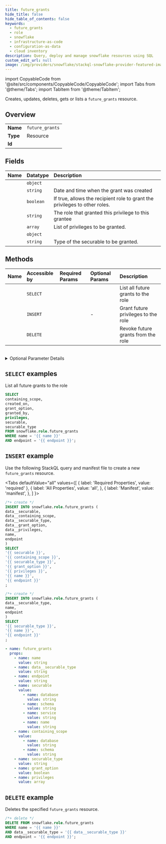 ```yaml
---
title: future_grants
hide_title: false
hide_table_of_contents: false
keywords:
  - future_grants
  - role
  - snowflake
  - infrastructure-as-code
  - configuration-as-data
  - cloud inventory
description: Query, deploy and manage snowflake resources using SQL
custom_edit_url: null
image: /img/providers/snowflake/stackql-snowflake-provider-featured-image.png
---
```


import CopyableCode from '@site/src/components/CopyableCode/CopyableCode';
import Tabs from '@theme/Tabs';
import TabItem from '@theme/TabItem';

Creates, updates, deletes, gets or lists a <code>future_grants</code> resource.

## Overview
<table><tbody>
<tr><td><b>Name</b></td><td><code>future_grants</code></td></tr>
<tr><td><b>Type</b></td><td>Resource</td></tr>
<tr><td><b>Id</b></td><td><CopyableCode code="snowflake.role.future_grants" /></td></tr>
</tbody></table>

## Fields
| Name | Datatype | Description |
|:-----|:---------|:------------|
| <CopyableCode code="containing_scope" /> | `object` |  |
| <CopyableCode code="created_on" /> | `string` | Date and time when the grant was created |
| <CopyableCode code="grant_option" /> | `boolean` | If true, allows the recipient role to grant the privileges to other roles. |
| <CopyableCode code="granted_by" /> | `string` | The role that granted this privilege to this grantee |
| <CopyableCode code="privileges" /> | `array` | List of privileges to be granted. |
| <CopyableCode code="securable" /> | `object` |  |
| <CopyableCode code="securable_type" /> | `string` | Type of the securable to be granted. |

## Methods
| Name | Accessible by | Required Params | Optional Params | Description |
|:-----|:--------------|:----------------|:----------------|:------------|
| <CopyableCode code="list_future_grants" /> | `SELECT` | <CopyableCode code="name, endpoint" /> | <CopyableCode code="showLimit" /> | List all future grants to the role |
| <CopyableCode code="grant_future_privileges" /> | `INSERT` | <CopyableCode code="name, data__securable_type, endpoint" /> | - | Grant future privileges to the role |
| <CopyableCode code="revoke_future_grants" /> | `DELETE` | <CopyableCode code="name, data__securable_type, endpoint" /> | <CopyableCode code="mode" /> | Revoke future grants from the role |

<br />


<details>
<summary>Optional Parameter Details</summary>

| Name | Description | Type | Default |
|------|-------------|------|---------|
| <CopyableCode code="mode" /> | Query parameter determines whether the revoke operation succeeds or fails for the privileges, based on the whether the privileges had been re-granted to another role. - restrict: If the privilege being revoked has been re-granted to another role, the REVOKE command fails. - cascade: If the privilege being revoked has been re-granted, the REVOKE command recursively revokes these dependent grants. If the same privilege on an object has been granted to the target role by a different grantor (parallel grant), that grant is not affected and the target role retains the privilege. | `string` | `-` |
| <CopyableCode code="showLimit" /> | Query parameter to limit the maximum number of rows returned by a command. | `integer` | `-` |

</details>

## `SELECT` examples

List all future grants to the role


```sql
SELECT
containing_scope,
created_on,
grant_option,
granted_by,
privileges,
securable,
securable_type
FROM snowflake.role.future_grants
WHERE name = '{{ name }}'
AND endpoint = '{{ endpoint }}';
```
## `INSERT` example

Use the following StackQL query and manifest file to create a new <code>future_grants</code> resource.

<Tabs
    defaultValue="all"
    values={[
        { label: 'Required Properties', value: 'required' },
        { label: 'All Properties', value: 'all', },
        { label: 'Manifest', value: 'manifest', },
    ]
}>
<TabItem value="all">

```sql
/*+ create */
INSERT INTO snowflake.role.future_grants (
data__securable,
data__containing_scope,
data__securable_type,
data__grant_option,
data__privileges,
name,
endpoint
)
SELECT 
'{{ securable }}',
'{{ containing_scope }}',
'{{ securable_type }}',
'{{ grant_option }}',
'{{ privileges }}',
'{{ name }}',
'{{ endpoint }}'
;
```
</TabItem>

<TabItem value="required">

```sql
/*+ create */
INSERT INTO snowflake.role.future_grants (
data__securable_type,
name,
endpoint
)
SELECT 
'{{ securable_type }}',
'{{ name }}',
'{{ endpoint }}'
;
```
</TabItem>

<TabItem value="manifest">

```yaml
- name: future_grants
  props:
    - name: name
      value: string
    - name: data__securable_type
      value: string
    - name: endpoint
      value: string
    - name: securable
      value:
        - name: database
          value: string
        - name: schema
          value: string
        - name: service
          value: string
        - name: name
          value: string
    - name: containing_scope
      value:
        - name: database
          value: string
        - name: schema
          value: string
    - name: securable_type
      value: string
    - name: grant_option
      value: boolean
    - name: privileges
      value: array

```
</TabItem>
</Tabs>

## `DELETE` example

Deletes the specified <code>future_grants</code> resource.

```sql
/*+ delete */
DELETE FROM snowflake.role.future_grants
WHERE name = '{{ name }}'
AND data__securable_type = '{{ data__securable_type }}'
AND endpoint = '{{ endpoint }}';
```
